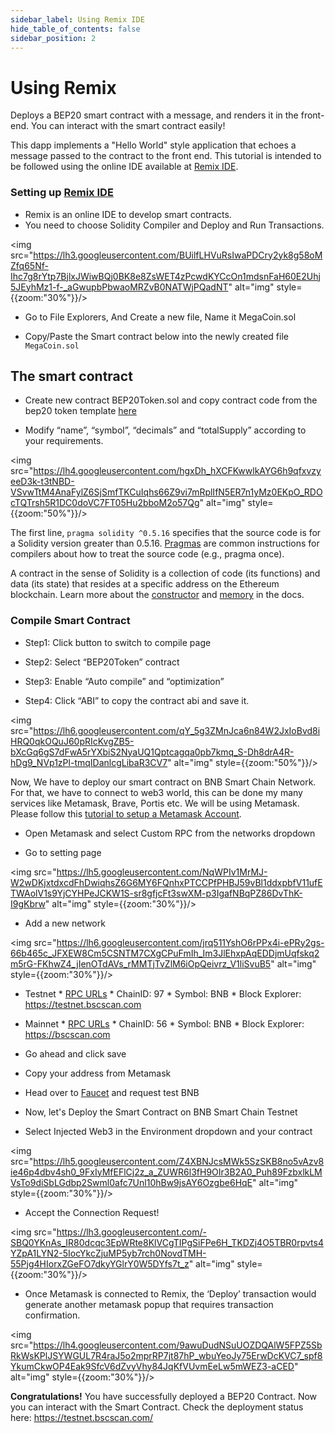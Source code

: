 ```yaml
---
sidebar_label: Using Remix IDE
hide_table_of_contents: false
sidebar_position: 2
---
```


# Using Remix

Deploys a BEP20 smart contract with a message, and renders it in the front-end. You can interact with the smart contract easily!

This dapp implements a "Hello World" style application that echoes a message passed to the contract to the front end. This tutorial is intended to be followed using the online IDE available at [Remix IDE](https://remix.ethereum.org/).

### Setting up [Remix IDE](https://remix.ethereum.org/)

- Remix is an online IDE to develop smart contracts.
- You need to choose Solidity Compiler and Deploy and Run Transactions.

<img src="https://lh3.googleusercontent.com/BUilfLHVuRsIwaPDCry2yk8g58oMZfq65Nf-Ihc7g8rYtp7BjlxJWiwBQj0BK8e8ZsWET4zPcwdKYCcOn1mdsnFaH60E2Uhj5JEyhMz1-f-_aGwupbPbwaoMRZvB0NATWjPQadNT" alt="img" style={{zoom:"30%"}}/>

- Go to File Explorers, And Create a new file, Name it MegaCoin.sol



- Copy/Paste the Smart contract below into the newly created file `MegaCoin.sol`

## The smart contract

- Create new contract BEP20Token.sol and copy contract code from the bep20 token template [here](../BEP20Token.template)

- Modify “name”, “symbol”, “decimals” and “totalSupply” according to your requirements.

<img src="https://lh4.googleusercontent.com/hgxDh_hXCFKwwlkAYG6h9qfxvzyeeD3k-t3tNBD-VSvwTtM4AnaFylZ6SjSmfTKCuIqhs66Z9vi7mRplIfN5ER7n1yMz0EKpO_RDOcTQTrsh5R1DC0doVC7FT05Hu2bboM2o57Qg" alt="img" style={{zoom:"50%"}}/>

The first line, `pragma solidity ^0.5.16` specifies that the source code is for a Solidity version greater than 0.5.16. [Pragmas](https://solidity.readthedocs.io/en/latest/layout-of-source-files.html#pragma) are common instructions for compilers about how to treat the source code (e.g., pragma once).

A contract in the sense of Solidity is a collection of code (its functions) and data (its state) that resides at a specific address on the Ethereum blockchain. Learn more about the [constructor](https://solidity.readthedocs.io/en/latest/contracts.html#constructor) and  [memory](https://solidity.readthedocs.io/en/latest/introduction-to-smart-contracts.html#storage-memory-and-the-stack) in the docs.

### Compile Smart Contract

- Step1: Click button to switch to compile page

- Step2: Select “BEP20Token” contract

- Step3: Enable “Auto compile” and “optimization”

-  Step4: Click “ABI” to copy the contract abi and save it.

<img src="https://lh6.googleusercontent.com/qY_5g3ZMnJca6n84W2JxIoBvd8iHRQ0qkOQuJ60pRIcKvgZB5-bXcGq6gS7dFwA5rYXbiS2NyaUQ1Qptcagqa0pb7kmq_S-Dh8drA4R-hDg9_NVp1zPl-tmqIDanlcgLibaR3CV7" alt="img" style={{zoom:"50%"}}/>

Now, We have to deploy our smart contract on BNB Smart Chain Network. For that, we have to connect to web3 world, this can be done my many services like Metamask, Brave, Portis etc. We will be using Metamask. Please follow this [tutorial to setup a Metamask Account](wallet/metamask.md).

- Open Metamask and select Custom RPC from the networks dropdown

- Go to setting page

<img src="https://lh5.googleusercontent.com/NqWPIv1MrMJ-W2wDKjxtdxcdFhDwiqhsZ6G6MY6FQnhxPTCCPfPHBJ59vBl1ddxpbfV11ufETWAolV1s9YjCYHPeJCKW1S-sr8gfjcFt3swXM-p3IgafNBqPZ86DvThK-I9gKbrw" alt="img" style={{zoom:"30%"}}/>

- Add a new network

<img src="https://lh6.googleusercontent.com/jrq511YshO6rPPx4i-ePRy2gs-66b465c_JFXEW8Cm5CSNTM7CXgCPuFmIh_Im3JlEhxpAqEDDjmUqfskq2m5rG-FKhwZ4_jIenOTdAVs_rMMTjTvZlM6iOpQeivrz_V1liSvuB5" alt="img" style={{zoom:"30%"}}/>

* Testnet
        * [RPC URLs](rpc.md)
        * ChainID: 97
        * Symbol: BNB
        * Block Explorer: https://testnet.bscscan.com

* Mainnet
        * [RPC URLs](rpc.md)
        * ChainID: 56
        * Symbol: BNB
        * Block Explorer: https://bscscan.com


- Go ahead and click save
- Copy your address from Metamask

- Head over to [Faucet](https://testnet.binance.org/faucet-smart) and request test BNB

- Now, let's Deploy the Smart Contract on BNB Smart Chain Testnet
- Select Injected Web3 in the Environment dropdown and your contract

<img src="https://lh5.googleusercontent.com/Z4XBNJcsMWk5SzSKB8no5vAzv8ie46p4dbv4sh0_9FxIyMfEFlCj2z_a_ZUWR6l3fH9OIr3B2A0_Puh89FzbxlkLMVsTo9diSbLGdbp2Swml0afc7Unl10hBw9jsAY6Ozgbe6HqE" alt="img" style={{zoom:"30%"}}/>

- Accept the Connection Request!

<img src="https://lh3.googleusercontent.com/-SBQ0YKnAs_IR80dcqc3EpWRte8KlVCgTIPgSiFPe6H_TKDZj4O5TBR0rpvts4YZpA1LYN2-5IocYkcZjuMP5yb7rch0NovdTMH-55Pjg4HIorxZGeFO7dkyYGlrY0W5DYfs7t_z" alt="img" style={{zoom:"30%"}}/>

- Once Metamask is connected to Remix, the ‘Deploy’ transaction would generate another metamask popup that requires transaction confirmation.

<img src="https://lh4.googleusercontent.com/9awuDudNSuUOZDQAlW5FPZ5SbRkWsKPlJSYWGUL7R4raJ5o2mprRP7jt87hP_wbuYeoJy75ErwDcKVC7_spf8YkumCkwOP4Eak9SfcV6dZvyVhy84JqKfVUvmEeLw5mWEZ3-aCED" alt="img" style={{zoom:"30%"}}/>

**Congratulations!** You have successfully deployed a BEP20 Contract. Now you can interact with the Smart Contract. Check the deployment status here: <https://testnet.bscscan.com/>


